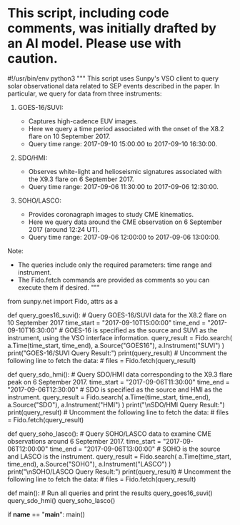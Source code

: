 # This script, including code comments, was initially drafted by an AI model. Please use with caution.

#!/usr/bin/env python3
"""
This script uses Sunpy's VSO client to query solar observational data related
to SEP events described in the paper. In particular, we query for data from three instruments:

1. GOES-16/SUVI:
   - Captures high-cadence EUV images.
   - Here we query a time period associated with the onset of the X8.2 flare on 10 September 2017.
   - Query time range: 2017-09-10 15:00:00 to 2017-09-10 16:30:00.

2. SDO/HMI:
   - Observes white-light and helioseismic signatures associated with the X9.3 flare on 6 September 2017.
   - Query time range: 2017-09-06 11:30:00 to 2017-09-06 12:30:00.

3. SOHO/LASCO:
   - Provides coronagraph images to study CME kinematics.
   - Here we query data around the CME observation on 6 September 2017 (around 12:24 UT).
   - Query time range: 2017-09-06 12:00:00 to 2017-09-06 13:00:00.

Note:
- The queries include only the required parameters: time range and instrument.
- The Fido.fetch commands are provided as comments so you can execute them if desired.
"""

from sunpy.net import Fido, attrs as a

def query_goes16_suvi():
    # Query GOES-16/SUVI data for the X8.2 flare on 10 September 2017
    time_start = "2017-09-10T15:00:00"
    time_end   = "2017-09-10T16:30:00"
    # GOES-16 is specified as the source and SUVI as the instrument, using the VSO interface information.
    query_result = Fido.search(
        a.Time(time_start, time_end),
        a.Source("GOES16"),
        a.Instrument("SUVI")
    )
    print("GOES-16/SUVI Query Result:")
    print(query_result)
    # Uncomment the following line to fetch the data:
    # files = Fido.fetch(query_result)
    
def query_sdo_hmi():
    # Query SDO/HMI data corresponding to the X9.3 flare peak on 6 September 2017.
    time_start = "2017-09-06T11:30:00"
    time_end   = "2017-09-06T12:30:00"
    # SDO is specified as the source and HMI as the instrument.
    query_result = Fido.search(
        a.Time(time_start, time_end),
        a.Source("SDO"),
        a.Instrument("HMI")
    )
    print("\nSDO/HMI Query Result:")
    print(query_result)
    # Uncomment the following line to fetch the data:
    # files = Fido.fetch(query_result)
    
def query_soho_lasco():
    # Query SOHO/LASCO data to examine CME observations around 6 September 2017.
    time_start = "2017-09-06T12:00:00"
    time_end   = "2017-09-06T13:00:00"
    # SOHO is the source and LASCO is the instrument.
    query_result = Fido.search(
        a.Time(time_start, time_end),
        a.Source("SOHO"),
        a.Instrument("LASCO")
    )
    print("\nSOHO/LASCO Query Result:")
    print(query_result)
    # Uncomment the following line to fetch the data:
    # files = Fido.fetch(query_result)

def main():
    # Run all queries and print the results
    query_goes16_suvi()
    query_sdo_hmi()
    query_soho_lasco()

if __name__ == "__main__":
    main()
